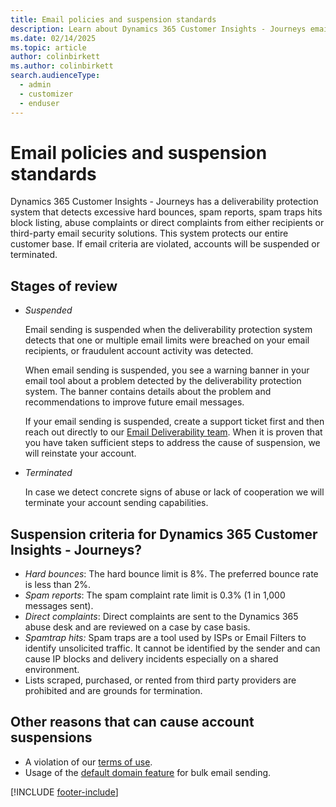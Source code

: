 ```yaml
---
title: Email policies and suspension standards
description: Learn about Dynamics 365 Customer Insights - Journeys email policies and what to do if your account is suspended.
ms.date: 02/14/2025
ms.topic: article
author: colinbirkett
ms.author: colinbirkett
search.audienceType: 
  - admin
  - customizer
  - enduser
---
```


# Email policies and suspension standards

Dynamics 365 Customer Insights - Journeys has a deliverability protection system that detects excessive hard bounces, spam reports, spam traps hits block listing, abuse complaints or direct complaints from either recipients or third-party email security solutions. This system protects our entire customer base. If email criteria are violated, accounts will be suspended or terminated.

## Stages of review

-   *Suspended*

    Email sending is suspended when the deliverability protection system detects that one or multiple email limits were breached on your email recipients, or fraudulent account activity was detected.

    When email sending is suspended, you see a warning banner in your email tool about a problem detected by the deliverability protection system. The banner contains details about the problem and recommendations to improve future email messages.

    If your email sending is suspended, create a support ticket first and then reach out directly to our [Email Deliverability team](mailto:dynmktdeliverability@microsoft.com). When it is proven that you have taken sufficient steps to address the cause of suspension, we will reinstate your account.

-   *Terminated*

    In case we detect concrete signs of abuse or lack of cooperation we will terminate your account sending capabilities.

## Suspension criteria for Dynamics 365 Customer Insights - Journeys?

-   *Hard bounces*: The hard bounce limit is 8%. The preferred bounce rate is less than 2%.
-   *Spam reports*: The spam complaint rate limit is 0.3% (1 in 1,000 messages sent).
-   *Direct complaints*: Direct complaints are sent to the Dynamics 365 abuse desk and are reviewed on a case by case basis.
-   *Spamtrap hits:* Spam traps are a tool used by ISPs or Email Filters to identify unsolicited traffic. It cannot be identified by the sender and can cause IP blocks and delivery incidents especially on a shared environment.
-   Lists scraped, purchased, or rented from third party providers are prohibited and are grounds for termination.

## Other reasons that can cause account suspensions

-   A violation of our [terms of use](https://www.microsoft.com/en-US/servicesagreement).
-   Usage of the [default domain feature](domain-authentication.md#the-default-authenticated-domain) for bulk email sending.

[!INCLUDE [footer-include](./includes/footer-banner.md)]
